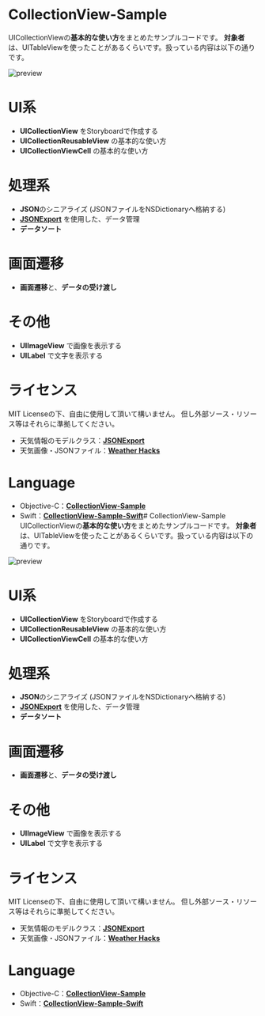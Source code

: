 # CollectionView-Sample
UICollectionViewの**基本的な使い方**をまとめたサンプルコードです。 
**対象者**は、UITableViewを使ったことがあるくらいです。扱っている内容は以下の通りです。

![preview](https://github.com/Tea-and-Coffee/CollectionView-Sample/wiki/images/preview.gif)

# UI系
* **UICollectionView** をStoryboardで作成する
* **UICollectionReusableView** の基本的な使い方
* **UICollectionViewCell** の基本的な使い方

# 処理系
* **JSON**のシニアライズ (JSONファイルをNSDictionaryへ格納する)
* [**JSONExport**](https://github.com/Ahmed-Ali/JSONExport) を使用した、データ管理
* **データソート**

# 画面遷移
* **画面遷移**と、**データの受け渡し**

# その他
* **UIImageView** で画像を表示する
* **UILabel** で文字を表示する

# ライセンス
MIT Licenseの下、自由に使用して頂いて構いません。 
但し外部ソース・リソース等はそれらに準拠してください。

* 天気情報のモデルクラス：[**JSONExport**](https://github.com/Ahmed-Ali/JSONExport)
* 天気画像・JSONファイル：[**Weather Hacks**](http://weather.livedoor.com/weather_hacks/qa)

# Language
* Objective-C：[**CollectionView-Sample**](https://github.com/Tea-and-Coffee/CollectionView-Sample)
* Swift：[**CollectionView-Sample-Swift**](https://github.com/Tea-and-Coffee/CollectionView-Sample-Swift)# CollectionView-Sample
UICollectionViewの**基本的な使い方**をまとめたサンプルコードです。 
**対象者**は、UITableViewを使ったことがあるくらいです。扱っている内容は以下の通りです。

![preview](https://github.com/Tea-and-Coffee/CollectionView-Sample/wiki/images/preview.gif)

# UI系
* **UICollectionView** をStoryboardで作成する
* **UICollectionReusableView** の基本的な使い方
* **UICollectionViewCell** の基本的な使い方

# 処理系
* **JSON**のシニアライズ (JSONファイルをNSDictionaryへ格納する)
* [**JSONExport**](https://github.com/Ahmed-Ali/JSONExport) を使用した、データ管理
* **データソート**

# 画面遷移
* **画面遷移**と、**データの受け渡し**

# その他
* **UIImageView** で画像を表示する
* **UILabel** で文字を表示する

# ライセンス
MIT Licenseの下、自由に使用して頂いて構いません。 
但し外部ソース・リソース等はそれらに準拠してください。

* 天気情報のモデルクラス：[**JSONExport**](https://github.com/Ahmed-Ali/JSONExport)
* 天気画像・JSONファイル：[**Weather Hacks**](http://weather.livedoor.com/weather_hacks/qa)

# Language
* Objective-C：[**CollectionView-Sample**](https://github.com/Tea-and-Coffee/CollectionView-Sample)
* Swift：[**CollectionView-Sample-Swift**](https://github.com/Tea-and-Coffee/CollectionView-Sample-Swift)
